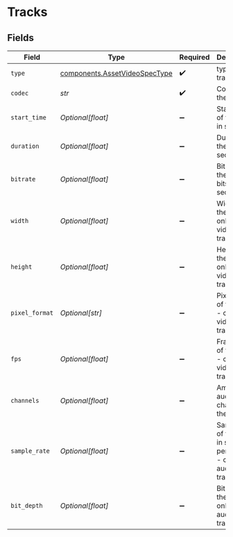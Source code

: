 # Tracks


## Fields

| Field                                                                          | Type                                                                           | Required                                                                       | Description                                                                    | Example                                                                        |
| ------------------------------------------------------------------------------ | ------------------------------------------------------------------------------ | ------------------------------------------------------------------------------ | ------------------------------------------------------------------------------ | ------------------------------------------------------------------------------ |
| `type`                                                                         | [components.AssetVideoSpecType](../../models/components/assetvideospectype.md) | :heavy_check_mark:                                                             | type of track                                                                  | video                                                                          |
| `codec`                                                                        | *str*                                                                          | :heavy_check_mark:                                                             | Codec of the track                                                             | aac                                                                            |
| `start_time`                                                                   | *Optional[float]*                                                              | :heavy_minus_sign:                                                             | Start time of the track in seconds                                             | 23.8238                                                                        |
| `duration`                                                                     | *Optional[float]*                                                              | :heavy_minus_sign:                                                             | Duration of the track in seconds                                               | 23.8238                                                                        |
| `bitrate`                                                                      | *Optional[float]*                                                              | :heavy_minus_sign:                                                             | Bitrate of the track in bits per second                                        | 1000000                                                                        |
| `width`                                                                        | *Optional[float]*                                                              | :heavy_minus_sign:                                                             | Width of the track - only for video tracks                                     | 1920                                                                           |
| `height`                                                                       | *Optional[float]*                                                              | :heavy_minus_sign:                                                             | Height of the track - only for video tracks                                    | 1080                                                                           |
| `pixel_format`                                                                 | *Optional[str]*                                                                | :heavy_minus_sign:                                                             | Pixel format of the track - only for video tracks                              | yuv420p                                                                        |
| `fps`                                                                          | *Optional[float]*                                                              | :heavy_minus_sign:                                                             | Frame rate of the track - only for video tracks                                | 30                                                                             |
| `channels`                                                                     | *Optional[float]*                                                              | :heavy_minus_sign:                                                             | Amount of audio channels in the track                                          | 2                                                                              |
| `sample_rate`                                                                  | *Optional[float]*                                                              | :heavy_minus_sign:                                                             | Sample rate of the track in samples per second - only for<br/>audio tracks<br/> | 44100                                                                          |
| `bit_depth`                                                                    | *Optional[float]*                                                              | :heavy_minus_sign:                                                             | Bit depth of the track - only for audio tracks                                 | 16                                                                             |